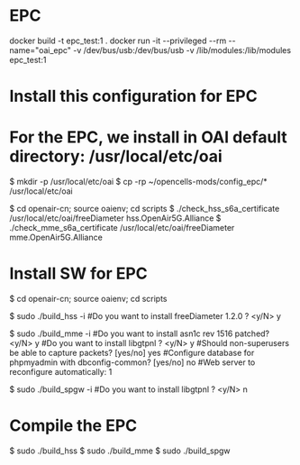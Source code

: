 # EPC
docker build -t epc_test:1 .
docker run -it --privileged --rm --name="oai_epc" -v /dev/bus/usb:/dev/bus/usb -v /lib/modules:/lib/modules epc_test:1

# Install this configuration for EPC
# For the EPC, we install in OAI default directory: /usr/local/etc/oai

$ mkdir -p /usr/local/etc/oai
$ cp -rp ~/opencells-mods/config_epc/* /usr/local/etc/oai

$ cd openair-cn; source oaienv; cd scripts
$ ./check_hss_s6a_certificate /usr/local/etc/oai/freeDiameter hss.OpenAir5G.Alliance
$ ./check_mme_s6a_certificate /usr/local/etc/oai/freeDiameter mme.OpenAir5G.Alliance

# Install SW for EPC
$ cd openair-cn; source oaienv; cd scripts

$ sudo ./build_hss -i
#Do you want to install freeDiameter 1.2.0 ? <y/N> y

$ sudo ./build_mme -i
#Do you want to install asn1c rev 1516 patched? <y/N> y
#Do you want to install libgtpnl ? <y/N> y
#Should non-superusers be able to capture packets? [yes/no] yes
#Configure database for phpmyadmin with dbconfig-common? [yes/no] no
#Web server to reconfigure automatically: 1

$ sudo ./build_spgw -i
#Do you want to install libgtpnl ? <y/N> n

# Compile the EPC
$ sudo ./build_hss
$ sudo ./build_mme
$ sudo ./build_spgw
